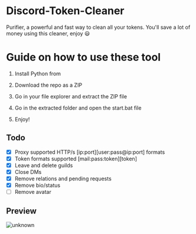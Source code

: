 # Discord-Token-Cleaner     
Purifier, a powerful and fast way to clean all your tokens. You'll save a lot of money using this cleaner, enjoy ‎😃  
# Guide on how to use these tool    
  
1. Install Python from    
      
2. Download the repo as a ZIP    
  
3. Go in your file explorer and extract the ZIP file
     
4. Go in the extracted folder and open the start.bat file 
 
5. Enjoy!  
## Todo 
- [x] Proxy supported HTTP/s [ip:port][user:pass@ip:port] formats      
- [x] Token formats supported [mail:pass:token][token]    
- [x] Leave and delete guilds        
- [x] Close DMs 
- [x] Remove relations and pending requests    
- [x] Remove bio/status   
- [ ] Remove avatar  
## Preview   
![unknown](https://user-images.githubusercontent.com/93849730/181318654-350552ad-c330-4b3a-980b-e10b1d59a0e5.png)   